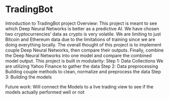 # TradingBot

Introduction to TradingBot project
Overview:
This project is meant to see which Deep Neural Networks is better as a predictive AI. 
We have chosen two cryptocurrencies’ data as crypto is very volatile. We are limiting to just Bitcoin and Ethereum data due to the limitations of training since we are doing everything locally. 
The overall thought of this project is to implement couple Deep Neural Networks, then compare their outputs. Finally, combine the Deep Neural Networks into one model and compare the combined model output.
This project is built in modularity:
Step 1: Data Collections
We are utilizing Yahoo Finance to gather the data 
Step 2: Data preprocessing
Building couple methods to clean, normalize and preprocess the data
Step 3: Building the models

Future work: Will connect the Models to a live trading view to see if the models actually performed well or not
